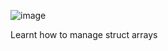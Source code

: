 ![image](https://github.com/user-attachments/assets/a6051549-10eb-4b47-a724-97bce1089ed4)

Learnt how to manage struct arrays
